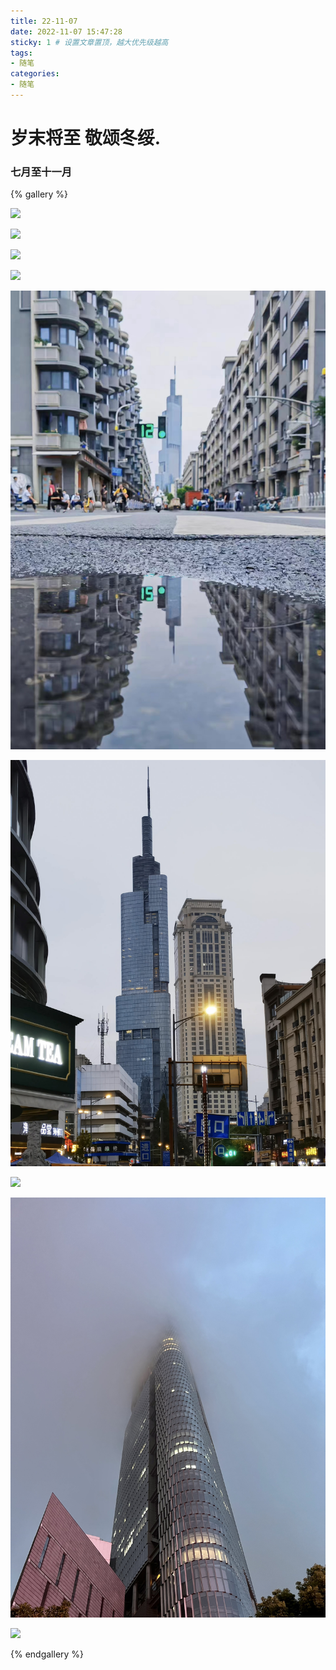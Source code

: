 ```yaml
---
title: 22-11-07
date: 2022-11-07 15:47:28
sticky: 1 # 设置文章置顶，越大优先级越高
tags:
- 随笔
categories:
- 随笔
---
```


# 岁末将至 敬颂冬绥.

### 七月至十一月

{% gallery %}

![](22-11-07/1241667979184_.pic_hd.jpg)

![](22-11-07/1251667979187_.pic_hd.jpg)

![](22-11-07/1261667979189_.pic_hd.jpg)

![](22-11-07/1231667979182_.pic_hd.jpg)

![](22-11-07/1281667979192_.pic.jpg)

![](22-11-07/1291667979195_.pic_hd.jpg)

![](22-11-07/1311667979212_.pic_hd.jpg)

![](22-11-07/1321667979216_.pic_hd.jpg)

![](22-11-07/1301667979205_.pic_hd.jpg)

{% endgallery %}

### 
